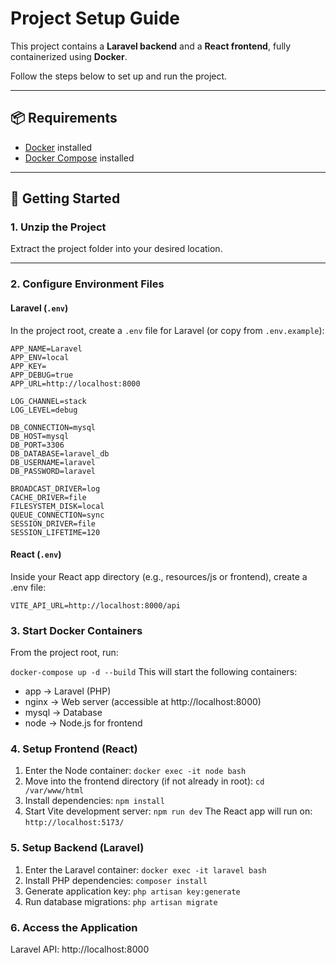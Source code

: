 # Project Setup Guide

This project contains a **Laravel backend** and a **React frontend**, fully containerized using **Docker**.

Follow the steps below to set up and run the project.

---

## 📦 Requirements
- [Docker](https://docs.docker.com/get-docker/) installed
- [Docker Compose](https://docs.docker.com/compose/install/) installed

---

## 🚀 Getting Started

### 1. Unzip the Project
Extract the project folder into your desired location.

---

### 2. Configure Environment Files

#### Laravel (`.env`)
In the project root, create a `.env` file for Laravel (or copy from `.env.example`):

```env
APP_NAME=Laravel
APP_ENV=local
APP_KEY=
APP_DEBUG=true
APP_URL=http://localhost:8000

LOG_CHANNEL=stack
LOG_LEVEL=debug

DB_CONNECTION=mysql
DB_HOST=mysql
DB_PORT=3306
DB_DATABASE=laravel_db
DB_USERNAME=laravel
DB_PASSWORD=laravel

BROADCAST_DRIVER=log
CACHE_DRIVER=file
FILESYSTEM_DISK=local
QUEUE_CONNECTION=sync
SESSION_DRIVER=file
SESSION_LIFETIME=120
```

#### React (`.env`)
Inside your React app directory (e.g., resources/js or frontend), create a .env file:

```VITE_API_URL=http://localhost:8000/api```

### 3. Start Docker Containers
From the project root, run:

```docker-compose up -d --build```
This will start the following containers:

- app → Laravel (PHP)
- nginx → Web server (accessible at http://localhost:8000)
- mysql → Database
- node → Node.js for frontend

### 4. Setup Frontend (React)

1. Enter the Node container:
    ```docker exec -it node bash```
2. Move into the frontend directory (if not already in root):
    ```cd /var/www/html```
3. Install dependencies:
    ```npm install```
4. Start Vite development server:
    ```npm run dev```
The React app will run on:
    ```http://localhost:5173/```

### 5. Setup Backend (Laravel)

1. Enter the Laravel container:
    ```docker exec -it laravel bash```
2. Install PHP dependencies:
    ```composer install```
3. Generate application key:
    ```php artisan key:generate```
4. Run database migrations:
    ```php artisan migrate```

### 6. Access the Application

Laravel API: http://localhost:8000